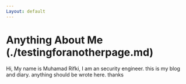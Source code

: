 ```yaml
---
Layout: default
---
```


# Anything About Me (./testingforanotherpage.md)

Hi, My name is Muhamad Rifki, I am an security engineer. this is my blog and diary. anything should be wrote here. thanks
